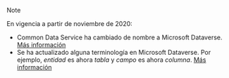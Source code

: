 > [!NOTE]
> En vigencia a partir de noviembre de 2020:
> - Common Data Service ha cambiado de nombre a Microsoft Dataverse. [Más información](https://aka.ms/PAuAppBlog)
> - Se ha actualizado alguna terminología en Microsoft Dataverse. Por ejemplo, *entidad* es ahora *tabla* y *campo* es ahora *columna*. [Más información](/powerapps/maker/data-platform/data-platform-intro)